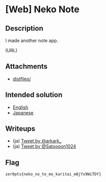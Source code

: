 # [Web] Neko Note
## Description
I made another note app.

(URL)

## Attachments
- [distfiles/](distfiles/)

## Intended solution
- [English](https://nanimokangaeteinai.hateblo.jp/entry/2023/07/17/101119#Web-181-Neko-Note-26-solves)
- [Japanese](https://nanimokangaeteinai.hateblo.jp/entry/2023/07/17/141919#Web-181-Neko-Note-26-solves)

## Writeups
- (ja) [Tweet by @arkark_](https://twitter.com/arkark_/status/1680438008900902912)
- (ja) [Tweet by @Satoooon1024](https://twitter.com/Satoooon1024/status/1680413207800983552)

## Flag
```
zer0pts{neko_no_te_mo_karitai_m8jYx9WiTDY}
```